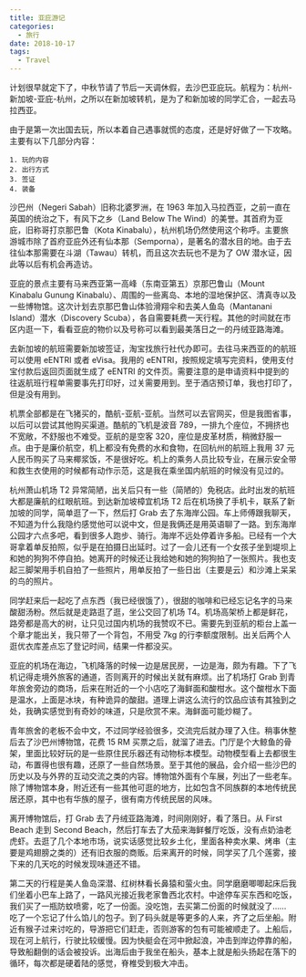 ```yaml
---
title: 亚庇游记
categories:
  - 旅行
date: 2018-10-17
tags:
  - Travel
---
```



计划很早就定下了，中秋节请了节后一天调休假，去沙巴亚庇玩。航程为：杭州-新加坡-亚庇-杭州，之所以在新加坡转机，是为了和新加坡的同学汇合，一起去马拉西亚。

由于是第一次出国去玩，所以本着自己遇事就慌的态度，还是好好做了一下攻略。主要有以下几部分内容：

	1. 玩的内容
	2. 出行方式
	3. 签证
	4. 装备

沙巴州（Negeri Sabah）旧称北婆罗洲，在 1963 年加入马拉西亚，之前一直在英国的统治之下，有风下之乡（Land Below The Wind）的美誉。其首府为亚庇，旧称哥打京那巴鲁（Kota Kinabalu），杭州机场仍然使用这个称呼。主要旅游城市除了首府亚庇外还有仙本那（Semporna），是著名的潜水目的地。由于去往仙本那需要在斗湖（Tawau）转机，而且这次去玩也不是为了 OW 潜水证，因此等以后有机会再造访。

亚庇的景点主要有马来西亚第一高峰（东南亚第五）京那巴鲁山（Mount Kinabalu Gunung Kinabalu）、周围的一些离岛、本地的湿地保护区、清真寺以及一些博物馆。这次计划去京那巴鲁山体验滑翔伞和去美人鱼岛（Mantanani Island）潜水（Discovery Scuba），各自需要耗费一天行程。其他的时间就在市区内逛一下，看看亚庇的物价以及号称可以看到最美落日之一的丹绒亚路海滩。

去新加坡的航班需要新加坡签证，淘宝找旅行社代办即可。去往马来西亚的的航班可以使用 eENTRI 或者 eVisa。我用的 eENTRI，按照规定填写完资料，使用支付宝付款后返回页面就生成了 eENTRI 的文件页。需要注意的是申请资料中提到的往返航班行程单需要事先打印好，过关需要用到。至于酒店预订单，我也打印了，但是没有用到。

机票全部都是在飞猪买的，酷航-亚航-亚航。当然可以去官网买，但是我图省事，以后可以尝试其他购买渠道。酷航的飞机是波音 789，一排九个座位，不拥挤也不宽敞，不舒服也不难受。亚航的是空客 320，座位是皮革材质，稍微舒服一点。由于是廉价航空，机上都没有免费的水和食物，在回杭州的航班上我用 37 元人民币购买了马来椰浆饭，不是很好吃。机上的乘务人员比较专业，在展示安全带和救生衣使用的时候都有动作示范，这是我在乘坐国内航班的时候没有见过的。

杭州萧山机场 T2 异常简陋，出关后只有一些（简陋的）免税店。此时出发的航班大都是廉航的红眼航班。到达新加坡樟宜机场 T2 后在机场换了手机卡，联系了新加坡的同学，简单逛了一下，然后打 Grab 去了东海岸公园。车上师傅跟我聊天，不知道为什么我隐约感觉他可以说中文，但是我俩还是用英语聊了一路。到东海岸公园才六点多吧，看到很多人跑步、骑行。海岸不远处停着许多船。已经有一个大哥拿着单反拍照，似乎是在拍摄日出延时。过了一会儿还有一个女孩子坐到堤坝上和她的狗狗不停自拍。她离开的时候还让我给她和她的狗狗拍了一张照片。我也支起三脚架用手机自拍了一些照片，用单反拍了一些日出（主要是云）和沙滩上呆呆的鸟的照片。

同学赶来后一起吃了点东西（我已经很饿了），很甜的咖啡和已经忘记名字的马来酸甜汤粉。然后就是走路逛了逛，坐公交回了机场 T4。机场高架桥上都是鲜花，路旁都是高大的树，让只见过国内机场的我赞叹不已。需要先到亚航的柜台上盖一个章才能出关，我只带了一个背包，不用受 7kg 的行李额度限制。出关后两个人逛优衣库差点忘了登记时间，结果一件都没买。

亚庇的机场在海边，飞机降落的时候一边是居民房，一边是海，颇为有趣。下了飞机记得走境外旅客的通道，否则离开的时候出关就有麻烦。出了机场打 Grab 到青年旅舍旁边的商场，后来在附近的一个小店吃了海鲜面和酸柑水。这个酸柑水下面是温水，上面是冰块，有种诡异的酸甜。道理上讲这么流行的饮品应该有其独到之处，我确实感觉到有奇妙的味道，只是欣赏不来。海鲜面可能炒糊了。

青年旅舍的老板不会中文，不过同学经验很多，交流完后就办理了入住。稍事休整后去了沙巴州博物馆，花费 15 RM 买票之后，就溜了进去。门厅是个大鲸鱼的骨架，里面比较好玩的是一些原住民乐器还有动物标本模型。动物模型看上去都很生动，布置得也很有趣，还原了一些自然场景。至于其他的展品，会介绍一些沙巴的历史以及与外界的互动交流之类的内容。博物馆外面有个车展，列出了一些老车。除了博物馆本身，附近还有一些其他可逛的地方，比如包含不同族群的本地传统民居还原，其中也有华族的屋子，很有南方传统民居的风味。

离开博物馆后，打 Grab 去了丹绒亚路海滩，时间刚刚好，看了落日。从 First Beach 走到 Second Beach，然后打车去了大茄来海鲜餐厅吃饭，没有点奶油老虎虾。去逛了几个本地市场，说实话感觉比较乡土化，里面各种卖水果、烤串（主要是鸡翅膀之类的）还有旧衣服的商贩。后来离开的时候，同学买了几个莲雾，接下来的几天吃的时候发现味道还不错。

第二天的行程是美人鱼岛深潜、红树林看长鼻猿和萤火虫。同学磨磨唧唧起床后我们坐着小巴车上路了，一路风光接近我老家鲁西北农村。中途停车买东西和吃饭，我们买了一瓶防蚊喷雾，吃了一份面。没吃饱，去买第二份面的时候就没了…… 吃了一个忘记了什么馅儿的包子。到了码头就是等更多的人来，齐了之后坐船。附近有猴子过来讨吃的，导游把它们赶走，否则游客的包有可能被顺走了。上船后，现在河上航行，行驶比较缓慢。因为快艇会在河中掀起浪，冲击到岸边停靠的船，导致船翻倒的话会被投诉。出海后由于我坐在船头，基本上就是船头扬起在落下的循环，每次都是硬着陆的感觉，脊椎受到极大冲击。


